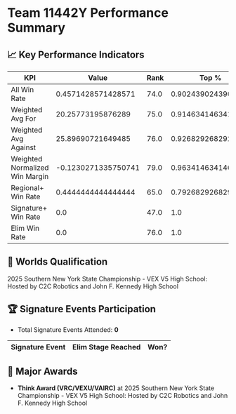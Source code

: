 # Team 11442Y Performance Summary

## 📈 Key Performance Indicators
| KPI | Value | Rank | Top % |
| --- | ----- | ---- | ----- |
| All Win Rate | 0.4571428571428571 | 74.0 | 0.9024390243902439 |
| Weighted Avg For | 20.25773195876289 | 75.0 | 0.9146341463414634 |
| Weighted Avg Against | 25.89690721649485 | 76.0 | 0.926829268292683 |
| Weighted Normalized Win Margin | -0.1230271335750741 | 79.0 | 0.9634146341463414 |
| Regional+ Win Rate | 0.4444444444444444 | 65.0 | 0.7926829268292683 |
| Signature+ Win Rate | 0.0 | 47.0 | 1.0 |
| Elim Win Rate | 0.0 | 76.0 | 1.0 |


## 🎯 Worlds Qualification
2025 Southern New York State Championship - VEX V5 High School: Hosted by C2C Robotics and John F. Kennedy High School

## 🏆 Signature Events Participation
- Total Signature Events Attended: **0**

| Signature Event | Elim Stage Reached | Won? |
|:----------------|:-------------------|:----|


## 🥇 Major Awards
- **Think Award (VRC/VEXU/VAIRC)** at 2025 Southern New York State Championship - VEX V5 High School: Hosted by C2C Robotics and John F. Kennedy High School

